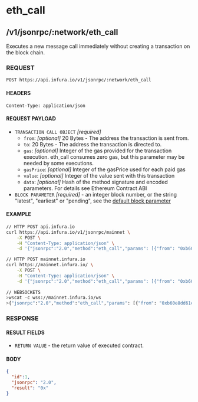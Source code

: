 # eth_call

## /v1/jsonrpc/:network/eth_call

Executes a new message call immediately without creating a transaction on the block chain.

### REQUEST

`POST https://api.infura.io/v1/jsonrpc/:network/eth_call`

#### HEADERS

`Content-Type: application/json`

#### REQUEST PAYLOAD
- `TRANSACTION CALL OBJECT` _[required]_
    - `from`:  _[optional]_ 20 Bytes - The address the transaction is sent from.
    - `to`: 20 Bytes - The address the transaction is directed to.
    - `gas`: _[optional]_ Integer of the gas provided for the transaction execution. eth_call consumes zero gas, but this parameter may be needed by some executions.
    - `gasPrice`: _[optional]_ Integer of the gasPrice used for each paid gas
    - `value`: _[optional]_ Integer of the value sent with this transaction
    - `data`: _[optional]_ Hash of the method signature and encoded parameters. For details see Ethereum Contract ABI
- `BLOCK PARAMETER` _[required]_ - an integer block number, or the string "latest", "earliest" or "pending", see the [default block parameter](https://github.com/ethereum/wiki/wiki/JSON-RPC#the-default-block-parameter)

#### EXAMPLE
```bash
// HTTP POST api.infura.io
curl https://api.infura.io/v1/jsonrpc/mainnet \
    -X POST \
    -H "Content-Type: application/json" \
    -d '{"jsonrpc":"2.0","method":"eth_call","params": [{"from": "0xb60e8dd61c5d32be8058bb8eb970870f07233155","to": "0xd46e8dd67c5d32be8058bb8eb970870f07244567","gas": "0x76c0","gasPrice": "0x9184e72a000","value": "0x9184e72a","data": "0xd46e8dd67c5d32be8d46e8dd67c5d32be8058bb8eb970870f072445675058bb8eb970870f072445675"}, "latest"],"id":1}'

// HTTP POST mainnet.infura.io
curl https://mainnet.infura.io/ \
    -X POST \
    -H "Content-Type: application/json" \
    -d '{"jsonrpc":"2.0","method":"eth_call","params": [{"from": "0xb60e8dd61c5d32be8058bb8eb970870f07233155","to": "0xd46e8dd67c5d32be8058bb8eb970870f07244567","gas": "0x76c0","gasPrice": "0x9184e72a000","value": "0x9184e72a","data": "0xd46e8dd67c5d32be8d46e8dd67c5d32be8058bb8eb970870f072445675058bb8eb970870f072445675"}, "latest"],"id":1}'
    
// WEBSOCKETS
>wscat -c wss://mainnet.infura.io/ws 
>{"jsonrpc":"2.0","method":"eth_call","params": [{"from": "0xb60e8dd61c5d32be8058bb8eb970870f07233155","to": "0xd46e8dd67c5d32be8058bb8eb970870f07244567","gas": "0x76c0","gasPrice": "0x9184e72a000","value": "0x9184e72a","data": "0xd46e8dd67c5d32be8d46e8dd67c5d32be8058bb8eb970870f072445675058bb8eb970870f072445675"}, "latest"],"id":1}
```

### RESPONSE

#### RESULT FIELDS
- `RETURN VALUE` - the return value of executed contract.

#### BODY

```json
{
  "id":1,
  "jsonrpc": "2.0",
  "result": "0x"
}
```
